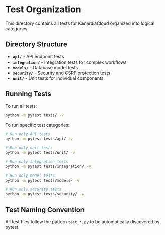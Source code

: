 # Test Organization

This directory contains all tests for KanardiaCloud organized into logical categories:

## Directory Structure

- **`api/`** - API endpoint tests
- **`integration/`** - Integration tests for complex workflows
- **`models/`** - Database model tests
- **`security/`** - Security and CSRF protection tests  
- **`unit/`** - Unit tests for individual components

## Running Tests

To run all tests:
```bash
python -m pytest tests/ -v
```

To run specific test categories:
```bash
# Run only API tests
python -m pytest tests/api/ -v

# Run only unit tests
python -m pytest tests/unit/ -v

# Run only integration tests
python -m pytest tests/integration/ -v

# Run only model tests
python -m pytest tests/models/ -v

# Run only security tests
python -m pytest tests/security/ -v
```

## Test Naming Convention

All test files follow the pattern `test_*.py` to be automatically discovered by pytest.
